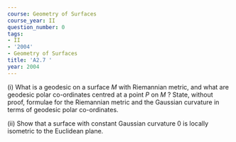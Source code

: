 ```yaml
---
course: Geometry of Surfaces
course_year: II
question_number: 0
tags:
- II
- '2004'
- Geometry of Surfaces
title: 'A2.7 '
year: 2004
---
```



(i) What is a geodesic on a surface $M$ with Riemannian metric, and what are geodesic polar co-ordinates centred at a point $P$ on $M$ ? State, without proof, formulae for the Riemannian metric and the Gaussian curvature in terms of geodesic polar co-ordinates.

(ii) Show that a surface with constant Gaussian curvature 0 is locally isometric to the Euclidean plane.